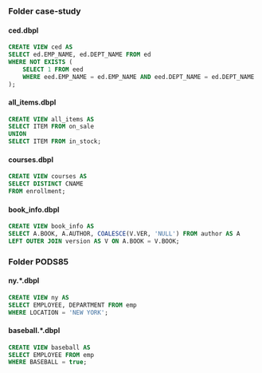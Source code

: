 ### Folder case-study
#### ced.dbpl
```SQL
CREATE VIEW ced AS
SELECT ed.EMP_NAME, ed.DEPT_NAME FROM ed
WHERE NOT EXISTS (
    SELECT 1 FROM eed
    WHERE eed.EMP_NAME = ed.EMP_NAME AND eed.DEPT_NAME = ed.DEPT_NAME
);
```

#### all_items.dbpl
```SQL
CREATE VIEW all_items AS
SELECT ITEM FROM on_sale
UNION
SELECT ITEM FROM in_stock;
```

#### courses.dbpl
```SQL
CREATE VIEW courses AS
SELECT DISTINCT CNAME
FROM enrollment;
```

#### book_info.dbpl
```SQL
CREATE VIEW book_info AS
SELECT A.BOOK, A.AUTHOR, COALESCE(V.VER, 'NULL') FROM author AS A
LEFT OUTER JOIN version AS V ON A.BOOK = V.BOOK;
```

### Folder PODS85
#### ny.*.dbpl
```SQL
CREATE VIEW ny AS
SELECT EMPLOYEE, DEPARTMENT FROM emp
WHERE LOCATION = 'NEW YORK';
```

#### baseball.*.dbpl
```SQL
CREATE VIEW baseball AS
SELECT EMPLOYEE FROM emp
WHERE BASEBALL = true;
```